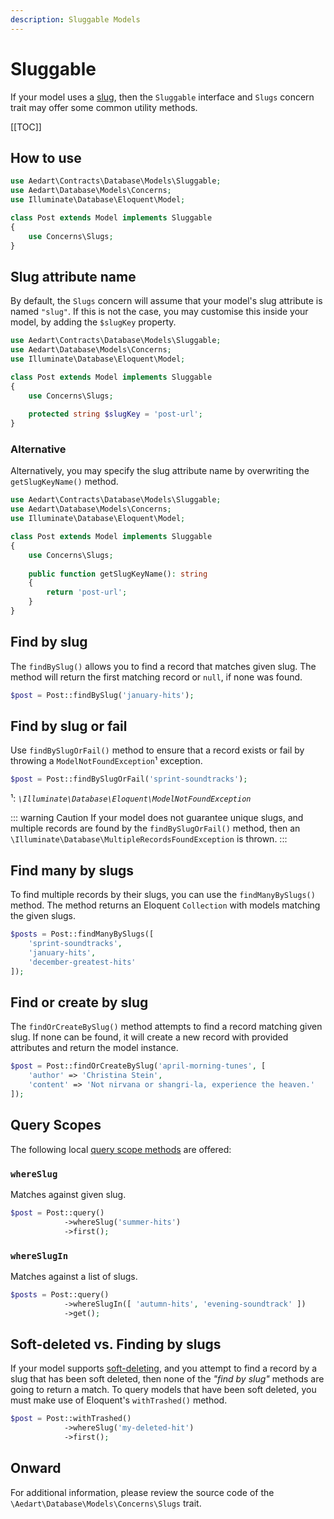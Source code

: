 ```yaml
---
description: Sluggable Models
---
```


# Sluggable

If your model uses a [slug](https://en.wikipedia.org/wiki/Clean_URL), then the `Sluggable` interface and `Slugs` concern trait may offer some common utility methods. 

[[TOC]]

## How to use

```php
use Aedart\Contracts\Database\Models\Sluggable;
use Aedart\Database\Models\Concerns;
use Illuminate\Database\Eloquent\Model;

class Post extends Model implements Sluggable
{
    use Concerns\Slugs;
}
```

## Slug attribute name

By default, the `Slugs` concern will assume that your model's slug attribute is named `"slug"`.
If this is not the case, you may customise this inside your model, by adding the `$slugKey` property.

```php
use Aedart\Contracts\Database\Models\Sluggable;
use Aedart\Database\Models\Concerns;
use Illuminate\Database\Eloquent\Model;

class Post extends Model implements Sluggable
{
    use Concerns\Slugs;
    
    protected string $slugKey = 'post-url';
}
```

### Alternative

Alternatively, you may specify the slug attribute name by overwriting the `getSlugKeyName()` method.

```php
use Aedart\Contracts\Database\Models\Sluggable;
use Aedart\Database\Models\Concerns;
use Illuminate\Database\Eloquent\Model;

class Post extends Model implements Sluggable
{
    use Concerns\Slugs;
    
    public function getSlugKeyName(): string
    {
        return 'post-url';
    }
}
```

## Find by slug

The `findBySlug()` allows you to find a record that matches given slug. The method will return the first matching record or `null`, if none was found.

```php
$post = Post::findBySlug('january-hits');
```

## Find by slug or fail

Use `findBySlugOrFail()` method to ensure that a record exists or fail by throwing a `ModelNotFoundException`¹ exception. 

```php
$post = Post::findBySlugOrFail('sprint-soundtracks');
```

¹: _`\Illuminate\Database\Eloquent\ModelNotFoundException`_

::: warning Caution
If your model does not guarantee unique slugs, and multiple records are found by the `findBySlugOrFail()` method, then an `\Illuminate\Database\MultipleRecordsFoundException` is thrown.
:::

## Find many by slugs

To find multiple records by their slugs, you can use the `findManyBySlugs()` method.
The method returns an Eloquent `Collection` with models matching the given slugs.

```php
$posts = Post::findManyBySlugs([
    'sprint-soundtracks',
    'january-hits',
    'december-greatest-hits'
]);
```

## Find or create by slug

The `findOrCreateBySlug()` method attempts to find a record matching given slug. If none can be found, it will create a new record with provided attributes and return the model instance.

```php
$post = Post::findOrCreateBySlug('april-morning-tunes', [
    'author' => 'Christina Stein',
    'content' => 'Not nirvana or shangri-la, experience the heaven.'
]);
```

## Query Scopes

The following local [query scope methods](https://laravel.com/docs/10.x/eloquent#local-scopes) are offered:

### `whereSlug`

Matches against given slug.

```php
$post = Post::query()
            ->whereSlug('summer-hits')
            ->first();
```

### `whereSlugIn`

Matches against a list of slugs.

```php
$posts = Post::query()
            ->whereSlugIn([ 'autumn-hits', 'evening-soundtrack' ])
            ->get();
```

## Soft-deleted vs. Finding by slugs

If your model supports [soft-deleting](https://laravel.com/docs/10.x/eloquent#soft-deleting), and you attempt to find a record by a slug that has been soft deleted, then none of the _"find by slug"_ methods are going to return a match.
To query models that have been soft deleted, you must make use of Eloquent's `withTrashed()` method.

```php
$post = Post::withTrashed()
            ->whereSlug('my-deleted-hit')
            ->first();
```

## Onward

For additional information, please review the source code of the `\Aedart\Database\Models\Concerns\Slugs` trait.
